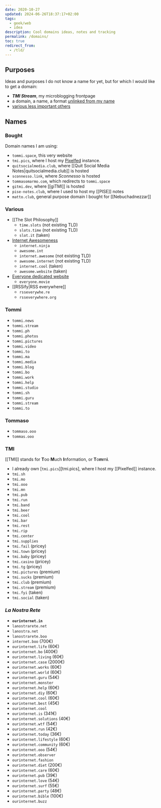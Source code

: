 ```yaml
---
date: 2020-10-27
updated: 2024-06-26T18:37:17+02:00
tags:
  - geek/web
  - idea
description: Cool domains ideas, notes and tracking
permalink: /domains/
toc: true
redirect_from:
  - /tld/
---
```

## Purposes

Ideas and purposes I do not know a name for yet, but for which I would like to get a domain:

- **<cite>TMI Stream</cite>**, my microblogging frontpage
- a domain, a name, a format <u>unlinked from my name</u>
- [various less important others](#various)

## Names

### Bought

Domain names I am using:

- `tommi.space`, this very website
- `tmi.pics`, where I host my [Pixelfed](https://pixelfed.org) instance.
- `quitsocialmedia.club`, where \[\[Quit Social Media Notes|quitsocialmedia.club\]\] is hosted
- `sconnesso.link`, where <cite>Sconnesso</cite> is hosted
- `tommasomarmo.com`, which redirects to `tommi.space`
- `gitmi.dev`, where \[\[giTMI\]\] is hosted
- `pise-notes.club`, where I used to host my \[\[PISE\]\] notes
- `matto.club`, general purpose domain I bought for \[\[Nebuchadnezzar\]\]

### Various

- \[\[The Slot Philosophy\]\]
  - `time.slots` (not existing TLD)
  - `slots.time` (not existing TLD)
  - `slot.it` (taken)
- [Internet Awesomeness](https://tommi.space/internet-awesomeness "Awesome websites — tommi.space")
  - `internet.ninja`
  - `awesome.int`
  - `internet.awesome` (not existing TLD)
  - `awesome.internet` (not existing TLD)
  - `internet.cool` (taken)
  - `awesome.website` (taken)
- [Everyone dedicated website](https://tommi.space/everyone "Everyone short movie")
  - `everyone.movie`
- \[\[RSSify|RSS everywhere\]\]
  - `rsseverywhe.re`
  - `rsseverywhere.org`

### Tommi

- `tommi.news`
- `tommi.stream`
- `tommi.ph`
- `tommi.photos`
- `tommi.pictures`
- `tommi.video`
- `tommi.to`
- `tommi.ma`
- `tommi.media`
- `tommi.blog`
- `tommi.bo`
- `tommi.work`
- `tommi.help`
- `tommi.studio`
- `tommi.sh`
- `tommi.guru`
- `tommi.stream`
- `tommi.to`

### Tommaso

- `tommaso.ooo`
- `tommas.ooo`

### TMI

\[\[TMI\]\] stands for **T**oo **M**uch **I**nformation, or **T**o**m**m**i**.

- I already own [`tmi.pics`\]\[tmi.pics], where I host my \[\[Pixelfed\]\] instance.
- `tmi.sh`
- `tmi.mo`
- `tmi.ooo`
- `tmi.mn`
- `tmi.pub`
- `tmi.run`
- `tmi.band`
- `tmi.beer`
- `tmi.cool`
- `tmi.bar`
- `tmi.rest`
- `tmi.rip`
- `tmi.center`
- `tmi.supplies`
- `tmi.fail` (pricey)
- `tmi.town` (pricey)
- `tmi.baby` (pricey)
- `tmi.casino` (pricey)
- `tmi.tg` (pricey)
- `tmi.pictures` (premium)
- `tmi.sucks` (premium)
- `tmi.club` (premium)
- `tmi.stream` (premium)
- `tmi.fyi` (taken)
- `tmi.social` (taken)

### <cite lang='it'>La Nostra Rete</cite>

- **`ourinternet.in`**
- `lanostrarete.net`
- `lanostra.net`
- `lanostrarete.boo`
- `internet.boo` (700€)
- `ourinternet.life` (60€)
- `ourinternet.bo` (400€)
- `ourinternet.living` (60€)
- `ourinternet.case` (2000€)
- `ourinternet.works` (60€)
- `ourinternet.world` (60€)
- `ourinternet.guru` (54€)
- `ourinternet.monster`
- `ourinternet.help` (60€)
- `ourinternet.diy` (60€)
- `ourinternet.cool` (60€)
- `ourinternet.best` (45€)
- `ourinternet.cool`
- `ourinternet.is` (341€)
- `ourinternet.solutions` (40€)
- `ourinternet.wtf` (54€)
- `ourinternet.run` (42€)
- `ourinternet.today` (36€)
- `ourinternet.lifestyle` (60€)
- `ourinternet.community` (60€)
- `ourinternet.ooo` (54€)
- `ourinternet.observer`
- `ourinternet.fashion`
- `ourinternet.diet` (200€)
- `ourinternet.care` (60€)
- `ourinternet.pub` (39€)
- `ourinternet.love` (54€)
- `ourinternet.surf` (55€)
- `ourinternet.party` (48€)
- `ourinternet.bible` (100€)
- `ourinternet.buzz`
